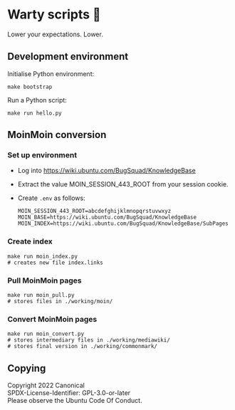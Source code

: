 # Warty scripts 🐗

Lower your expectations. Lower.

## Development environment

Initialise Python environment:

```
make bootstrap
```

Run a Python script:

```
make run hello.py
```

## MoinMoin conversion

### Set up environment

- Log into https://wiki.ubuntu.com/BugSquad/KnowledgeBase

- Extract the value MOIN_SESSION_443_ROOT from your session cookie.

- Create `.env` as follows:

  ```
  MOIN_SESSION_443_ROOT=abcdefghijklmnopqrstuvwxyz
  MOIN_BASE=https://wiki.ubuntu.com/BugSquad/KnowledgeBase
  MOIN_INDEX=https://wiki.ubuntu.com/BugSquad/KnowledgeBase/SubPages
  ```

### Create index

```
make run moin_index.py
# creates new file index.links
```

### Pull MoinMoin pages

```
make run moin_pull.py
# stores files in ./working/moin/
```

### Convert MoinMoin pages

```
make run moin_convert.py
# stores intermediary files in ./working/mediawiki/
# stores final version in ./working/commonmark/
```

## Copying

Copyright 2022 Canonical \
SPDX-License-Identifier: GPL-3.0-or-later \
Please observe the Ubuntu Code Of Conduct.
